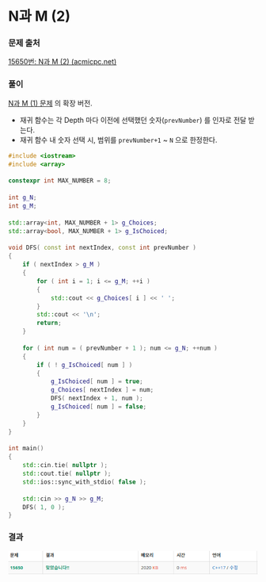 # N과 M (2)



### 문제 출처

[15650번: N과 M (2) (acmicpc.net)](https://www.acmicpc.net/problem/15650)



### 풀이

[N과 M (1) 문제](https://github.com/jeonghobak/GoBackToWhiteBelt/blob/main/PS/%EB%B0%B1%EC%A4%80_15649/N%EA%B3%BC%20M%20(1).md) 의 확장 버전.

- 재귀 함수는 각 Depth 마다 이전에 선택했던 숫자(`prevNumber`) 를 인자로 전달 받는다.
- 재귀 함수 내 숫자 선택 시, 범위를 `prevNumber+1` ~ `N` 으로 한정한다.

```cpp
#include <iostream>
#include <array>

constexpr int MAX_NUMBER = 8;

int g_N;
int g_M;

std::array<int, MAX_NUMBER + 1> g_Choices;
std::array<bool, MAX_NUMBER + 1> g_IsChoiced;

void DFS( const int nextIndex, const int prevNumber )
{
	if ( nextIndex > g_M )
	{
		for ( int i = 1; i <= g_M; ++i )
		{
			std::cout << g_Choices[ i ] << ' ';
		}
		std::cout << '\n';
		return;
	}

	for ( int num = ( prevNumber + 1 ); num <= g_N; ++num )
	{
		if ( ! g_IsChoiced[ num ] )
		{
			g_IsChoiced[ num ] = true;
			g_Choices[ nextIndex ] = num;
			DFS( nextIndex + 1, num );
			g_IsChoiced[ num ] = false;
		}
	}
}

int main()
{
	std::cin.tie( nullptr );
	std::cout.tie( nullptr );
	std::ios::sync_with_stdio( false );

	std::cin >> g_N >> g_M;
	DFS( 1, 0 );
}
```



### 결과

![image-20231229101528224](./image-20231229101528224.png)

